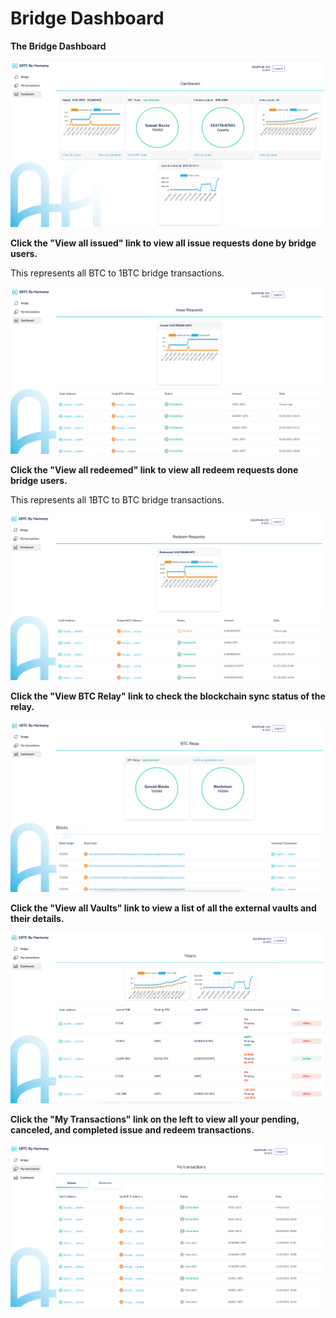 # Bridge Dashboard

**The Bridge Dashboard**

![](../../../../../.gitbook/assets/bridge-dashboard.png)

**Click the "View all issued" link to view all issue requests done by bridge users.**

This represents all BTC to 1BTC bridge transactions.

![](../../../../../.gitbook/assets/all-issue-requests.png)

**Click the "View all redeemed" link to view all redeem requests done bridge users.**

This represents all 1BTC to BTC bridge transactions.

![](../../../../../.gitbook/assets/all-redeem-requests.png)

**Click the "View BTC Relay" link to check the blockchain sync status of the relay.**

![](../../../../../.gitbook/assets/btc-relay-status.png)

**Click the "View all Vaults" link to view a list of all the external vaults and their details.**

![](../../../../../.gitbook/assets/vault-dashboard.png)

**Click the "My Transactions" link on the left to view all your pending, canceled, and completed issue and redeem transactions.**

![](../../../../../.gitbook/assets/my-transactions.png)
